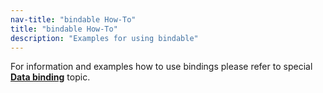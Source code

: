 ```yaml
---
nav-title: "bindable How-To"
title: "bindable How-To"
description: "Examples for using bindable"
---
```

For information and examples how to use bindings please refer to special [**Data binding**](../../../../bindings.md) topic. 

